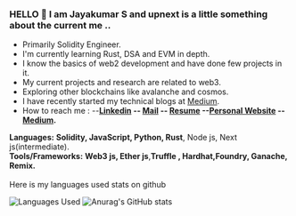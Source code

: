 ### HELLO 👋 I am Jayakumar S and upnext is a little something about the current me ..
- Primarily Solidity Engineer.
- I'm currently learning Rust, DSA and EVM in depth.  
- I know the basics of web2 development and have done few projects in it.
- My current projects and research are related to web3.
- Exploring other blockchains like avalanche and cosmos.
- I have recently started my technical blogs at [Medium](https://medium.com/@jayakumargowtham2812).
- How to reach me : --**[Linkedin](http://www.linkedin.com/in/jayakumar-sathayadhran-8b70a819b) -- [Mail](mailto:jayakumargowtham2812@gmail.com) -- [Resume](https://drive.google.com/file/d/1iPo1yzitImR8vsbke79OHZiBFeEbwVgW/view?usp=sharing) --[Personal Website](https://jayakumar-portfolio-block.vercel.app/) -- [Medium](https://medium.com/@jayakumargowtham2812).** 

**Languages:**  **Solidity, JavaScript, Python, Rust**, Node js, Next js(intermediate).
<br>
**Tools/Frameworks:**  **Web3 js, Ether js**,**Truffle , Hardhat,Foundry, Ganache, Remix.**
<br>
<br>
Here is my languages used stats on github

![Languages Used](https://github-readme-stats-jk-2812-p4zet5jeo-jayakumar2812.vercel.app/api/top-langs/?username=Jayakumar2812&layout=compact&langs_count=8)
![Anurag's GitHub stats](https://github-readme-stats-jk-2812-p4zet5jeo-jayakumar2812.vercel.app/api?username=Jayakumar2812&show_icons=true&theme=merko&count_private=true)
<br>




